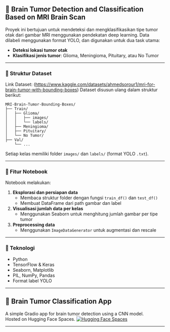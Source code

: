 ## 🧠 Brain Tumor Detection and Classification Based on MRI Brain Scan

Proyek ini bertujuan untuk mendeteksi dan mengklasifikasikan tipe tumor otak dari gambar MRI menggunakan pendekatan deep learning. Data dilabeli menggunakan format YOLO, dan digunakan untuk dua task utama:

- **Deteksi lokasi tumor otak**
- **Klasifikasi jenis tumor**: Glioma, Meningioma, Pituitary, atau No Tumor

---
### 📁 Struktur Dataset

Link Dataset: (https://www.kaggle.com/datasets/ahmedsorour1/mri-for-brain-tumor-with-bounding-boxes)
Dataset disusun ulang dalam struktur berikut:

```
MRI-Brain-Tumor-Bounding-Boxes/
├── Train/
│   ├── Glioma/
│   │   ├── images/
│   │   └── labels/
│   ├── Meningioma/
│   ├── Pituitary/
│   └── No Tumor/
├── Val/
    └── ...
```

Setiap kelas memiliki folder `images/` dan `labels/` (format YOLO `.txt`).

---

### 🚀 Fitur Notebook
Notebook melakukan:

1. **Eksplorasi dan persiapan data**
   - Membaca struktur folder dengan fungsi `train_df()` dan `test_df()`
   - Membuat DataFrame dari path gambar dan label
2. **Visualisasi jumlah data per kelas**
   - Menggunakan Seaborn untuk menghitung jumlah gambar per tipe tumor
3. **Preprocessing data**
   - Menggunakan `ImageDataGenerator` untuk augmentasi dan rescale
---

### 🧪 Teknologi
- Python
- TensorFlow & Keras
- Seaborn, Matplotlib
- PIL, NumPy, Pandas
- Format label YOLO

---

## 🧠 Brain Tumor Classification App

A simple Gradio app for brain tumor detection using a CNN model.  
Hosted on Hugging Face Spaces.
[![Hugging Face Spaces](https://huggingface.co/spaces/cashewwww/Brain-Tumor/badge.svg)](https://huggingface.co/spaces/cashewwww/Brain-Tumor)

---
